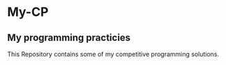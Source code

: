 # My-CP
## My programming practicies
This Repository contains some of my competitive programming solutions.
